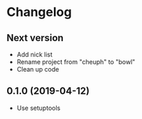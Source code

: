 # Changelog

## Next version

- Add nick list
- Rename project from "cheuph" to "bowl"
- Clean up code

## 0.1.0 (2019-04-12)

- Use setuptools
